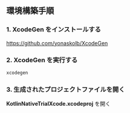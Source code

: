 ## 環境構築手順

### 1. XcodeGen をインストールする

https://github.com/yonaskolb/XcodeGen

### 2. XcodeGen を実行する

```bash
xcodegen
```

### 3. 生成されたプロジェクトファイルを開く

**KotlinNativeTrialXcode.xcodeproj** を開く
